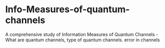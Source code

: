 # Info-Measures-of-quantum-channels
A comprehensive study of Information Measures of Quantum Channels - What are quantum channels, type of quantum channels. error in channels
